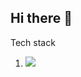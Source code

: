 ## Hi there 👋


Tech stack
1. <img src="https://img.shields.io/badge/c++-20232a.svg?style=for-the-badge&logo=#00599C&logoColor=61DAFB" />

